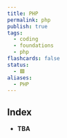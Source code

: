 ```yaml
---
title: PHP
permalink: php
publish: true
tags:
  - coding
  - foundations
  - php
flashcards: false
status:
  - 🟩
aliases:
  - PHP
---
```


## Index
- **TBA**